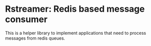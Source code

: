 # Rstreamer: Redis based message consumer

This is a helper library to implement applications that need to process messages from redis queues. 